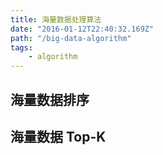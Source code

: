 ```yaml
---
title: 海量数据处理算法
date: "2016-01-12T22:40:32.169Z"
path: "/big-data-algorithm"
tags:
    - algorithm
---
```


## 海量数据排序

## 海量数据 Top-K